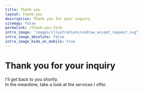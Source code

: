 ```yaml
---
title: Thank you
layout: thank-you
description: Thank you for your inquiry
sitemap: false
permalink: /thank-you-form
intro_image: "images/illustrations/undraw_accept_request.svg"
intro_image_absolute: false
intro_image_hide_on_mobile: true
---
```


# Thank you for your inquiry

I'll get back to you shortly.\
In the meantime, take a look at the services I offer.